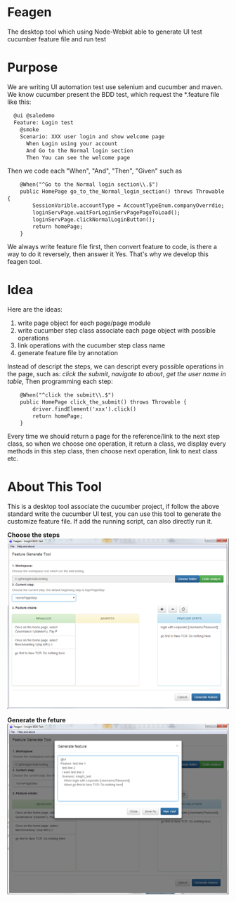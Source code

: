 # Feagen
The desktop tool which using Node-Webkit able to generate UI test cucumber feature file and run test

# Purpose
We are writing UI automation test use selenium and cucumber and maven. We know cucumber present the BDD test, which request the *.feature file like this:
```
  @ui @saledemo
  Feature: Login test
    @smoke
    Scenario: XXX user login and show welcome page
      When Login using your account
      And Go to the Normal login section
      Then You can see the welcome page
```
Then we code each "When", "And", "Then", "Given" such as
```
    @When("^Go to the Normal login section\\.$")
  	public HomePage go_to_the_Normal_login_section() throws Throwable {	    
  		SessionVarible.accountType = AccountTypeEnum.companyOverrdie;
  		loginServPage.waitForLoginServPagePageToLoad();
  		loginServPage.clickNormalLoginButton();		
  		return homePage;
  	}
```
We always write feature file first, then convert feature to code, is there a way to do it reversely, then answer it Yes.
That's why we develop this feagen tool.

# Idea
Here are the ideas:
1. write page object for each page/page module
2. write cucumber step class associate each page object with possible operations
3. link operations with the cucumber step class name
4. generate feature file by annotation

Instead of descript the steps, we can descript every possible operations in the page, such as:
*click the submit*, *navigate to about*, *get the user name in table*,
Then programming each step:
```
    @When("^click the submit\\.$")
  	public HomePage click_the_submit() throws Throwable {	    
  		driver.findElement('xxx').click()	
  		return homePage;
  	}
```
Every time we should return a page for the reference/link to the next step class, so when we choose one operation, it return a class, we display every methods in this step class, then choose next operation, link to next class etc.

# About This Tool
This is a desktop tool associate the cucumber project, if follow the above standard write the cucumber UI test, you can use this tool to generate the customize feature file. If add the running script, can also directly run it.
  
__Choose the steps__
![image](.README/1.png)  

__Generate the feture__  
![image](.README/2.png)
